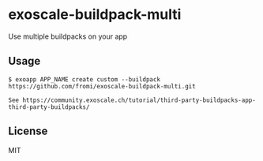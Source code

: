 # exoscale-buildpack-multi

Use multiple buildpacks on your app

## Usage

    $ exoapp APP_NAME create custom --buildpack https://github.com/fromi/exoscale-buildpack-multi.git

    See https://community.exoscale.ch/tutorial/third-party-buildpacks-app-third-party-buildpacks/

## License

MIT
